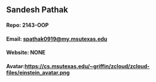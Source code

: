 ## Sandesh Pathak
#### Repo: 2143-OOP
#### Email: spathak0919@my.msutexas.edu
#### Website: NONE

#### Avatar:https://cs.msutexas.edu/~griffin/zcloud/zcloud-files/einstein_avatar.png
